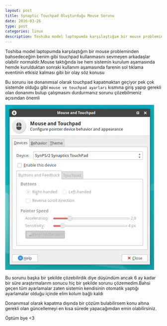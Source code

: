 ```yaml
---
layout: post
title: Synaptic Touchpad Oluşturduğu Mouse Sorunu
date: 2016-03-26
type: post
categories: linux
description: Toshiba model laptopumda karşılaştığım bir mouse probleminden bahsedeceğim
---
```


Toshiba model laptopumda karşılaştığım bir mouse probleminden bahsedeceğim benim gibi touchpad kullanmasını sevmeyen arkadaşlar olabilir normaldir.Mouse taktığında ise hem sistemin kurulum aşamasında hemde kurulduktan sonraki kullanım aşamasında farenin sol tıklama eventinin etkisiz kalması gibi bir olay söz konusu

Bu sorunu ise donanımsal olarak touchpad kapatmaktan geçiyor pek çok sistemde olduğu gibi `mouse ve touchpad ayarları` kısmına giriş yapıp gerekli olan donanımı bulup çalışmasını durdurmanız sorunu çözebilmeniz açısından önemli

![Synaptic](/assets/synpticgorsel1.png)

Bu sorunu başka bir şekilde çözebilirdik diye düşündüm ancak 6 ay kadar bir süre araştırmalarım sonucu hiç bir şekilde sorunu çözemedim.Bahsi geçen tüm ayarlamalar zaten sistemin kendisinin otomatik yaptığı ayarlamalar olduğu içinde elim kolum bağlı kaldı

Donanımsal olarak kapatma dışında bir çözüm bulabilirsem konu altına gerekli olan güncellemeyi en kısa sürede yapacağımdan emin olabilirsiniz.

Öptüm bye <3
